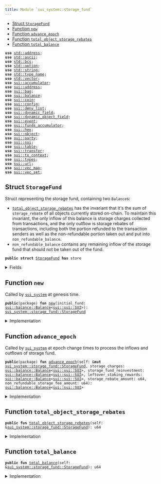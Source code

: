 ```yaml
---
title: Module `sui_system::storage_fund`
---
```




-  [Struct `StorageFund`](#sui_system_storage_fund_StorageFund)
-  [Function `new`](#sui_system_storage_fund_new)
-  [Function `advance_epoch`](#sui_system_storage_fund_advance_epoch)
-  [Function `total_object_storage_rebates`](#sui_system_storage_fund_total_object_storage_rebates)
-  [Function `total_balance`](#sui_system_storage_fund_total_balance)


<pre><code><b>use</b> <a href="../std/address.md#std_address">std::address</a>;
<b>use</b> <a href="../std/ascii.md#std_ascii">std::ascii</a>;
<b>use</b> <a href="../std/bcs.md#std_bcs">std::bcs</a>;
<b>use</b> <a href="../std/option.md#std_option">std::option</a>;
<b>use</b> <a href="../std/string.md#std_string">std::string</a>;
<b>use</b> <a href="../std/type_name.md#std_type_name">std::type_name</a>;
<b>use</b> <a href="../std/vector.md#std_vector">std::vector</a>;
<b>use</b> <a href="../sui/accumulator.md#sui_accumulator">sui::accumulator</a>;
<b>use</b> <a href="../sui/address.md#sui_address">sui::address</a>;
<b>use</b> <a href="../sui/bag.md#sui_bag">sui::bag</a>;
<b>use</b> <a href="../sui/balance.md#sui_balance">sui::balance</a>;
<b>use</b> <a href="../sui/coin.md#sui_coin">sui::coin</a>;
<b>use</b> <a href="../sui/config.md#sui_config">sui::config</a>;
<b>use</b> <a href="../sui/deny_list.md#sui_deny_list">sui::deny_list</a>;
<b>use</b> <a href="../sui/dynamic_field.md#sui_dynamic_field">sui::dynamic_field</a>;
<b>use</b> <a href="../sui/dynamic_object_field.md#sui_dynamic_object_field">sui::dynamic_object_field</a>;
<b>use</b> <a href="../sui/event.md#sui_event">sui::event</a>;
<b>use</b> <a href="../sui/funds_accumulator.md#sui_funds_accumulator">sui::funds_accumulator</a>;
<b>use</b> <a href="../sui/hex.md#sui_hex">sui::hex</a>;
<b>use</b> <a href="../sui/object.md#sui_object">sui::object</a>;
<b>use</b> <a href="../sui/party.md#sui_party">sui::party</a>;
<b>use</b> <a href="../sui/sui.md#sui_sui">sui::sui</a>;
<b>use</b> <a href="../sui/table.md#sui_table">sui::table</a>;
<b>use</b> <a href="../sui/transfer.md#sui_transfer">sui::transfer</a>;
<b>use</b> <a href="../sui/tx_context.md#sui_tx_context">sui::tx_context</a>;
<b>use</b> <a href="../sui/types.md#sui_types">sui::types</a>;
<b>use</b> <a href="../sui/url.md#sui_url">sui::url</a>;
<b>use</b> <a href="../sui/vec_map.md#sui_vec_map">sui::vec_map</a>;
<b>use</b> <a href="../sui/vec_set.md#sui_vec_set">sui::vec_set</a>;
</code></pre>



<a name="sui_system_storage_fund_StorageFund"></a>

## Struct `StorageFund`

Struct representing the storage fund, containing two <code>Balance</code>s:
- <code><a href="../sui_system/storage_fund.md#sui_system_storage_fund_total_object_storage_rebates">total_object_storage_rebates</a></code> has the invariant that it's the sum of <code>storage_rebate</code> of
all objects currently stored on-chain. To maintain this invariant, the only inflow of this
balance is storage charges collected from transactions, and the only outflow is storage rebates
of transactions, including both the portion refunded to the transaction senders as well as
the non-refundable portion taken out and put into <code>non_refundable_balance</code>.
- <code>non_refundable_balance</code> contains any remaining inflow of the storage fund that should not
be taken out of the fund.


<pre><code><b>public</b> <b>struct</b> <a href="../sui_system/storage_fund.md#sui_system_storage_fund_StorageFund">StorageFund</a> <b>has</b> store
</code></pre>



<details>
<summary>Fields</summary>


<dl>
<dt>
<code><a href="../sui_system/storage_fund.md#sui_system_storage_fund_total_object_storage_rebates">total_object_storage_rebates</a>: <a href="../sui/balance.md#sui_balance_Balance">sui::balance::Balance</a>&lt;<a href="../sui/sui.md#sui_sui_SUI">sui::sui::SUI</a>&gt;</code>
</dt>
<dd>
</dd>
<dt>
<code>non_refundable_balance: <a href="../sui/balance.md#sui_balance_Balance">sui::balance::Balance</a>&lt;<a href="../sui/sui.md#sui_sui_SUI">sui::sui::SUI</a>&gt;</code>
</dt>
<dd>
</dd>
</dl>


</details>

<a name="sui_system_storage_fund_new"></a>

## Function `new`

Called by <code><a href="../sui_system/sui_system.md#sui_system_sui_system">sui_system</a></code> at genesis time.


<pre><code><b>public</b>(package) <b>fun</b> <a href="../sui_system/storage_fund.md#sui_system_storage_fund_new">new</a>(initial_fund: <a href="../sui/balance.md#sui_balance_Balance">sui::balance::Balance</a>&lt;<a href="../sui/sui.md#sui_sui_SUI">sui::sui::SUI</a>&gt;): <a href="../sui_system/storage_fund.md#sui_system_storage_fund_StorageFund">sui_system::storage_fund::StorageFund</a>
</code></pre>



<details>
<summary>Implementation</summary>


<pre><code><b>public</b>(package) <b>fun</b> <a href="../sui_system/storage_fund.md#sui_system_storage_fund_new">new</a>(initial_fund: Balance&lt;SUI&gt;): <a href="../sui_system/storage_fund.md#sui_system_storage_fund_StorageFund">StorageFund</a> {
    <a href="../sui_system/storage_fund.md#sui_system_storage_fund_StorageFund">StorageFund</a> {
        // At the beginning there's no object in the storage yet
        <a href="../sui_system/storage_fund.md#sui_system_storage_fund_total_object_storage_rebates">total_object_storage_rebates</a>: balance::zero(),
        non_refundable_balance: initial_fund,
    }
}
</code></pre>



</details>

<a name="sui_system_storage_fund_advance_epoch"></a>

## Function `advance_epoch`

Called by <code><a href="../sui_system/sui_system.md#sui_system_sui_system">sui_system</a></code> at epoch change times to process the inflows and outflows of storage fund.


<pre><code><b>public</b>(package) <b>fun</b> <a href="../sui_system/storage_fund.md#sui_system_storage_fund_advance_epoch">advance_epoch</a>(self: &<b>mut</b> <a href="../sui_system/storage_fund.md#sui_system_storage_fund_StorageFund">sui_system::storage_fund::StorageFund</a>, storage_charges: <a href="../sui/balance.md#sui_balance_Balance">sui::balance::Balance</a>&lt;<a href="../sui/sui.md#sui_sui_SUI">sui::sui::SUI</a>&gt;, storage_fund_reinvestment: <a href="../sui/balance.md#sui_balance_Balance">sui::balance::Balance</a>&lt;<a href="../sui/sui.md#sui_sui_SUI">sui::sui::SUI</a>&gt;, leftover_staking_rewards: <a href="../sui/balance.md#sui_balance_Balance">sui::balance::Balance</a>&lt;<a href="../sui/sui.md#sui_sui_SUI">sui::sui::SUI</a>&gt;, storage_rebate_amount: u64, non_refundable_storage_fee_amount: u64): <a href="../sui/balance.md#sui_balance_Balance">sui::balance::Balance</a>&lt;<a href="../sui/sui.md#sui_sui_SUI">sui::sui::SUI</a>&gt;
</code></pre>



<details>
<summary>Implementation</summary>


<pre><code><b>public</b>(package) <b>fun</b> <a href="../sui_system/storage_fund.md#sui_system_storage_fund_advance_epoch">advance_epoch</a>(
    self: &<b>mut</b> <a href="../sui_system/storage_fund.md#sui_system_storage_fund_StorageFund">StorageFund</a>,
    storage_charges: Balance&lt;SUI&gt;,
    storage_fund_reinvestment: Balance&lt;SUI&gt;,
    leftover_staking_rewards: Balance&lt;SUI&gt;,
    storage_rebate_amount: u64,
    non_refundable_storage_fee_amount: u64,
): Balance&lt;SUI&gt; {
    // Both the reinvestment and leftover rewards are not to be refunded so they go to the non-refundable balance.
    self.non_refundable_balance.join(storage_fund_reinvestment);
    self.non_refundable_balance.join(leftover_staking_rewards);
    // The storage charges <b>for</b> the epoch come from the storage rebate of the <a href="../sui_system/storage_fund.md#sui_system_storage_fund_new">new</a> objects created
    // and the <a href="../sui_system/storage_fund.md#sui_system_storage_fund_new">new</a> storage rebates of the objects modified during the epoch so we put the charges
    // into `<a href="../sui_system/storage_fund.md#sui_system_storage_fund_total_object_storage_rebates">total_object_storage_rebates</a>`.
    self.<a href="../sui_system/storage_fund.md#sui_system_storage_fund_total_object_storage_rebates">total_object_storage_rebates</a>.join(storage_charges);
    // Split out the non-refundable portion of the storage rebate and put it into the non-refundable balance.
    <b>let</b> non_refundable_storage_fee = self
        .<a href="../sui_system/storage_fund.md#sui_system_storage_fund_total_object_storage_rebates">total_object_storage_rebates</a>
        .split(non_refundable_storage_fee_amount);
    self.non_refundable_balance.join(non_refundable_storage_fee);
    // `storage_rebates` include the already refunded rebates of deleted objects and old rebates of modified objects and
    // should be taken out of the `<a href="../sui_system/storage_fund.md#sui_system_storage_fund_total_object_storage_rebates">total_object_storage_rebates</a>`.
    <b>let</b> storage_rebate = self.<a href="../sui_system/storage_fund.md#sui_system_storage_fund_total_object_storage_rebates">total_object_storage_rebates</a>.split(storage_rebate_amount);
    // The storage rebate <b>has</b> already been returned to individual transaction senders' gas coins
    // so we <b>return</b> the balance to be burnt at the very end of epoch change.
    storage_rebate
}
</code></pre>



</details>

<a name="sui_system_storage_fund_total_object_storage_rebates"></a>

## Function `total_object_storage_rebates`



<pre><code><b>public</b> <b>fun</b> <a href="../sui_system/storage_fund.md#sui_system_storage_fund_total_object_storage_rebates">total_object_storage_rebates</a>(self: &<a href="../sui_system/storage_fund.md#sui_system_storage_fund_StorageFund">sui_system::storage_fund::StorageFund</a>): u64
</code></pre>



<details>
<summary>Implementation</summary>


<pre><code><b>public</b> <b>fun</b> <a href="../sui_system/storage_fund.md#sui_system_storage_fund_total_object_storage_rebates">total_object_storage_rebates</a>(self: &<a href="../sui_system/storage_fund.md#sui_system_storage_fund_StorageFund">StorageFund</a>): u64 {
    self.<a href="../sui_system/storage_fund.md#sui_system_storage_fund_total_object_storage_rebates">total_object_storage_rebates</a>.value()
}
</code></pre>



</details>

<a name="sui_system_storage_fund_total_balance"></a>

## Function `total_balance`



<pre><code><b>public</b> <b>fun</b> <a href="../sui_system/storage_fund.md#sui_system_storage_fund_total_balance">total_balance</a>(self: &<a href="../sui_system/storage_fund.md#sui_system_storage_fund_StorageFund">sui_system::storage_fund::StorageFund</a>): u64
</code></pre>



<details>
<summary>Implementation</summary>


<pre><code><b>public</b> <b>fun</b> <a href="../sui_system/storage_fund.md#sui_system_storage_fund_total_balance">total_balance</a>(self: &<a href="../sui_system/storage_fund.md#sui_system_storage_fund_StorageFund">StorageFund</a>): u64 {
    self.<a href="../sui_system/storage_fund.md#sui_system_storage_fund_total_object_storage_rebates">total_object_storage_rebates</a>.value() + self.non_refundable_balance.value()
}
</code></pre>



</details>
